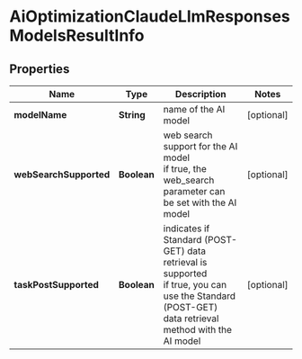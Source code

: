 # AiOptimizationClaudeLlmResponsesModelsResultInfo


## Properties

| Name | Type | Description | Notes |
|------------ | ------------- | ------------- | -------------|
**modelName** | **String** | name of the AI model |[optional]|
**webSearchSupported** | **Boolean** | web search support for the AI model<br>if true, the web_search parameter can be set with the AI model |[optional]|
**taskPostSupported** | **Boolean** | indicates if Standard (POST-GET) data retrieval is supported<br>if true, you can use the Standard (POST-GET) data retrieval method with the AI model |[optional]|